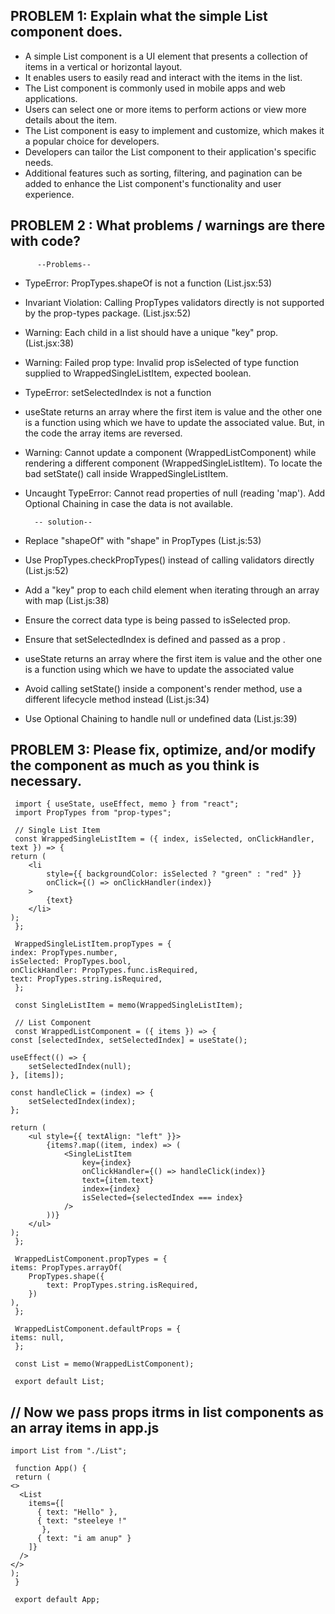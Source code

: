 ##  PROBLEM 1: Explain what the simple List component does.
- A simple List component is a UI element that presents a collection of items in a vertical or horizontal layout.
- It enables users to easily read and interact with the items in the list.
- The List component is commonly used in mobile apps and web applications.
- Users can select one or more items to perform actions or view more details about the item.
- The List component is easy to implement and customize, which makes it a popular choice for developers.
- Developers can tailor the List component to their application's specific needs.
- Additional features such as sorting, filtering, and pagination can be added to enhance the List component's functionality and user experience.


## PROBLEM 2 : What problems / warnings are there with code?

          --Problems--
- TypeError: PropTypes.shapeOf is not a function (List.jsx:53)
- Invariant Violation: Calling PropTypes validators directly is not supported by the prop-types package. (List.jsx:52)
- Warning: Each child in a list should have a unique "key" prop. (List.jsx:38)
- Warning: Failed prop type: Invalid prop isSelected of type function supplied to WrappedSingleListItem, expected boolean.
- TypeError: setSelectedIndex is not a function
- useState returns an array where the first item is value and the other one is a function using which we have to update the associated value. But, in the code the array items are reversed.
- Warning: Cannot update a component (WrappedListComponent) while rendering a different component (WrappedSingleListItem). To locate the bad setState() call inside WrappedSingleListItem.
- Uncaught TypeError: Cannot read properties of null (reading 'map'). Add Optional Chaining in case the data is not available.

        -- solution--
- Replace "shapeOf" with "shape" in PropTypes (List.js:53)
- Use PropTypes.checkPropTypes() instead of calling validators directly (List.js:52)
- Add a "key" prop to each child element when iterating through an array with map (List.js:38)
- Ensure the correct data type is being passed to isSelected prop.
- Ensure that setSelectedIndex is defined and passed as a prop .
- useState returns an array where the first item is value and the other one is a function using which we have to update the associated value
- Avoid calling setState() inside a component's render method, use a different lifecycle method instead (List.js:34) 

- Use Optional Chaining to handle null or undefined data (List.js:39)

## PROBLEM 3: Please fix, optimize, and/or modify the component as much as you think is necessary.

     import { useState, useEffect, memo } from "react";
     import PropTypes from "prop-types";

     // Single List Item
     const WrappedSingleListItem = ({ index, isSelected, onClickHandler, text }) => {
	return (
		<li
			style={{ backgroundColor: isSelected ? "green" : "red" }}
			onClick={() => onClickHandler(index)}
		>
			{text}
		</li>
	);
     };

     WrappedSingleListItem.propTypes = {
	index: PropTypes.number,
	isSelected: PropTypes.bool,
	onClickHandler: PropTypes.func.isRequired,
	text: PropTypes.string.isRequired,
     };

     const SingleListItem = memo(WrappedSingleListItem);

     // List Component
     const WrappedListComponent = ({ items }) => {
	const [selectedIndex, setSelectedIndex] = useState();

	useEffect(() => {
		setSelectedIndex(null);
	}, [items]);

	const handleClick = (index) => {
		setSelectedIndex(index);
	};

	return (
		<ul style={{ textAlign: "left" }}>
			{items?.map((item, index) => (
				<SingleListItem
					key={index}
					onClickHandler={() => handleClick(index)}
					text={item.text}
					index={index}
					isSelected={selectedIndex === index}
				/>
			))}
		</ul>
	);
     };

     WrappedListComponent.propTypes = {
	items: PropTypes.arrayOf(
		PropTypes.shape({
			text: PropTypes.string.isRequired,
		})
	),
     };

     WrappedListComponent.defaultProps = {
	items: null,
     };

     const List = memo(WrappedListComponent);

     export default List;


## // Now we pass props itrms in list components as an array items  in app.js

    import List from "./List";

     function App() {
     return (
    <>
      <List
        items={[
          { text: "Hello" },
          { text: "steeleye !" 
           },
          { text: "i am anup" }
        ]}
      />
    </>
    );
     }

     export default App;
